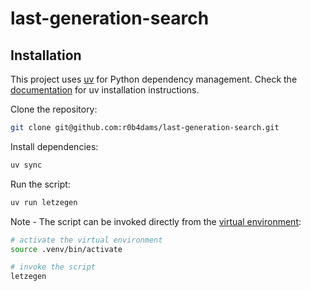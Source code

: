 # last-generation-search

## Installation

This project uses [uv](https://docs.astral.sh/uv/) for Python dependency management. Check the [documentation](https://docs.astral.sh/uv/getting-started/installation/) for uv installation instructions.

Clone the repository:

```sh
git clone git@github.com:r0b4dams/last-generation-search.git
```

Install dependencies:

```sh
uv sync
```

Run the script:

```sh
uv run letzegen
```

Note - The script can be invoked directly from the [virtual environment](https://docs.python.org/3/library/venv.html):

```sh
# activate the virtual environment
source .venv/bin/activate

# invoke the script
letzegen
```

